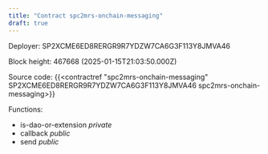 ```yaml
---
title: "Contract spc2mrs-onchain-messaging"
draft: true
---
```

Deployer: SP2XCME6ED8RERGR9R7YDZW7CA6G3F113Y8JMVA46


 



Block height: 467668 (2025-01-15T21:03:50.000Z)

Source code: {{<contractref "spc2mrs-onchain-messaging" SP2XCME6ED8RERGR9R7YDZW7CA6G3F113Y8JMVA46 spc2mrs-onchain-messaging>}}

Functions:

* is-dao-or-extension _private_
* callback _public_
* send _public_
